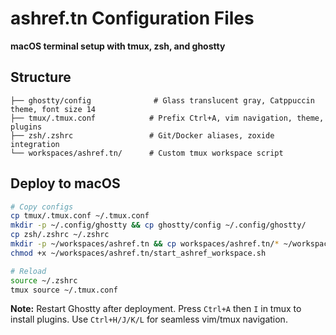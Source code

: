 # ashref.tn Configuration Files

**macOS terminal setup with tmux, zsh, and ghostty**

## Structure
```
├── ghostty/config              # Glass translucent gray, Catppuccin theme, font size 14
├── tmux/.tmux.conf            # Prefix Ctrl+A, vim navigation, theme, plugins
├── zsh/.zshrc                 # Git/Docker aliases, zoxide integration
└── workspaces/ashref.tn/      # Custom tmux workspace script
```

## Deploy to macOS
```bash
# Copy configs
cp tmux/.tmux.conf ~/.tmux.conf
mkdir -p ~/.config/ghostty && cp ghostty/config ~/.config/ghostty/
cp zsh/.zshrc ~/.zshrc
mkdir -p ~/workspaces/ashref.tn && cp workspaces/ashref.tn/* ~/workspaces/ashref.tn/
chmod +x ~/workspaces/ashref.tn/start_ashref_workspace.sh

# Reload
source ~/.zshrc
tmux source ~/.tmux.conf
```

**Note:** Restart Ghostty after deployment. Press `Ctrl+A` then `I` in tmux to install plugins. Use `Ctrl+H/J/K/L` for seamless vim/tmux navigation.
